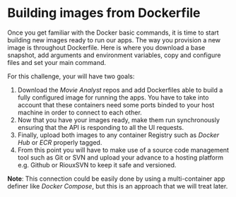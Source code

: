 # Building images from Dockerfile

Once you get familiar with the Docker basic commands, it is time to start building new images ready to run our apps. The way you provision a new image is throughout Dockerfile. Here is where you download a base snapshot, add arguments and environment variables, copy and configure files and set your main command. 

For this challenge, your will have two goals:

1. Download the *Movie Analyst* repos and add Dockerfiles able to build a fully configured image for running the apps. You have to take into account that these containers need some ports binded to your host machine in order to connect to each other.
2. Now that you have your images ready, make them run synchronously ensuring that the API is responding to all the UI requests.
3. Finally, upload both images to any container Registry such as *Docker Hub* or *ECR* properly tagged. 
4. From this point you will have to make use of a source code management tool such as Git or SVN and upload your advance to a hosting platform e.g. Github or RiouxSVN to keep it safe and versioned.

**Note**: This connection could be easily done by using a multi-container app definer like *Docker Compose*, but this is an approach that we will treat later.